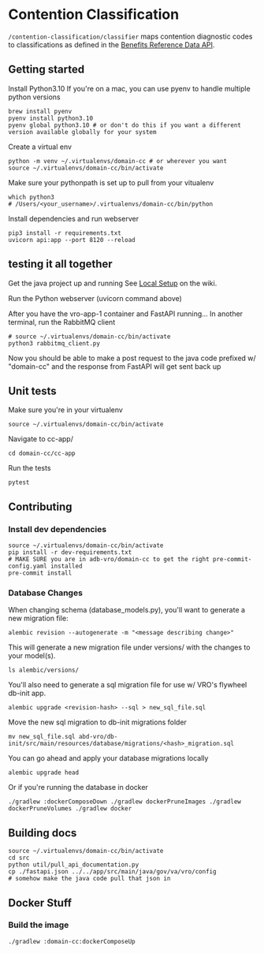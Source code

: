# Contention Classification
`/contention-classification/classifier` maps contention diagnostic codes to classifications as defined in the [Benefits Reference Data API](https://developer.va.gov/explore/benefits/docs/benefits_reference_data).

## Getting started
Install Python3.10
If you're on a mac, you can use pyenv to handle multiple python versions
```
brew install pyenv
pyenv install python3.10
pyenv global python3.10 # or don't do this if you want a different version available globally for your system
```

Create a virtual env
```
python -m venv ~/.virtualenvs/domain-cc # or wherever you want
source ~/.virtualenvs/domain-cc/bin/activate
```

Make sure your pythonpath is set up to pull from your vitualenv
```
which python3
# /Users/<your_username>/.virtualenvs/domain-cc/bin/python
```

Install dependencies and run webserver
```
pip3 install -r requirements.txt
uvicorn api:app --port 8120 --reload
```

## testing it all together
Get the java project up and running
See [Local Setup](https://github.com/department-of-veterans-affairs/abd-vro/wiki/Local-Setup) on the wiki.

Run the Python webserver (uvicorn command above)

After you have the vro-app-1 container and FastAPI running...
In another terminal, run the RabbitMQ client
```
# source ~/.virtualenvs/domain-cc/bin/activate
python3 rabbitmq_client.py
```

Now you should be able to make a post request to the java code prefixed w/ "domain-cc" and the response from FastAPI will get sent back up

## Unit tests
Make sure you're in your virtualenv
```
source ~/.virtualenvs/domain-cc/bin/activate
```
Navigate to cc-app/
```
cd domain-cc/cc-app
```
Run the tests
```
pytest
```


## Contributing
### Install dev dependencies
```
source ~/.virtualenvs/domain-cc/bin/activate
pip install -r dev-requirements.txt
# MAKE SURE you are in adb-vro/domain-cc to get the right pre-commit-config.yaml installed
pre-commit install
```
### Database Changes
When changing schema (database_models.py), you'll want to generate a new migration file:
```
alembic revision --autogenerate -m "<message describing change>"
```
This will generate a new migration file under versions/ with the changes to your model(s).
```
ls alembic/versions/
```
You'll also need to generate a sql migration file for use w/ VRO's flywheel db-init app.
```
alembic upgrade <revision-hash> --sql > new_sql_file.sql
```
Move the new sql migration to db-init migrations folder
```
mv new_sql_file.sql abd-vro/db-init/src/main/resources/database/migrations/<hash>_migration.sql
```
You can go ahead and apply your database migrations locally 
```
alembic upgrade head
```
Or if you're running the database in docker
```
./gradlew :dockerComposeDown ./gradlew dockerPruneImages ./gradlew dockerPruneVolumes ./gradlew docker
```


## Building docs
```
source ~/.virtualenvs/domain-cc/bin/activate
cd src
python util/pull_api_documentation.py
cp ./fastapi.json ../../app/src/main/java/gov/va/vro/config
# somehow make the java code pull that json in
```

## Docker Stuff
### Build the image
```
./gradlew :domain-cc:dockerComposeUp
```

